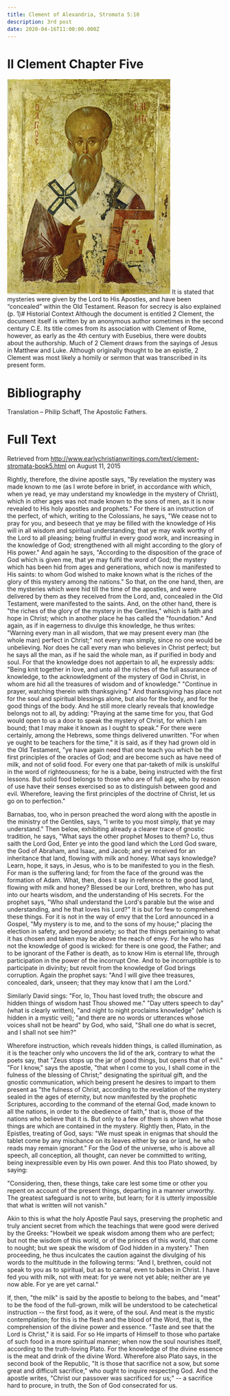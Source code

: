 ```yaml
---
title: Clement of Alexandria, Stromata 5:10
description: 3rd post
date: 2020-04-16T11:00:00.000Z
---
```


# II Clement Chapter Five

![Clement](../../assets/clement.jpg) It is stated that mysteries were given by the Lord to His Apostles, and have been “concealed” within the Old Testament. Reason for secrecy is also explained (p. 1)# Historial Context
Although the document is entitled 2 Clement, the document itself is written by an anonymous author sometimes in the second century C.E. Its title comes from its association with Clement of Rome, however, as early as the 4th century with Eusebius, there were doubts about the authorship. Much of 2 Clement draws from the sayings of Jesus in Matthew and Luke. Although originally thought to be an epistle, 2 Clement was most likely a homily or sermon that was transcribed in its present form.

# Bibliography
Translation – Philip Schaff, The Apostolic Fathers.



# Full Text
Retrieved from http://www.earlychristianwritings.com/text/clement-stromata-book5.html on August 11, 2015

Rightly, therefore, the divine apostle says, "By revelation the mystery was made known to me (as I wrote before in brief, in accordance with which, when ye read, ye may understand my knowledge in the mystery of Christ), which in other ages was not made known to the sons of men, as it is now revealed to His holy apostles and prophets." For there is an instruction of the perfect, of which, writing to the Colossians, he says, "We cease not to pray for you, and beseech that ye may be filled with the knowledge of His will in all wisdom and spiritual understanding; that ye may walk worthy of the Lord to all pleasing; being fruitful in every good work, and increasing in the knowledge of God; strengthened with all might according to the glory of His power." And again he says, "According to the disposition of the grace of God which is given me, that ye may fulfil the word of God; the mystery which has been hid from ages and generations, which now is manifested to His saints: to whom God wished to make known what is the riches of the glory of this mystery among the nations." So that, on the one hand, then, are the mysteries which were hid till the time of the apostles, and were delivered by them as they received from the Lord, and, concealed in the Old Testament, were manifested to the saints. And, on the other hand, there is "the riches of the glory of the mystery in the Gentiles," which is faith and hope in Christ; which in another place he has called the "foundation." And again, as if in eagerness to divulge this knowledge, he thus writes: "Warning every man in all wisdom, that we may present every man (the whole man) perfect in Christ;" not every man simply, since no one would be unbelieving. Nor does he call every man who believes in Christ perfect; but he says all the man, as if he said the whole man, as if purified in body and soul. For that the knowledge does not appertain to all, he expressly adds: "Being knit together in love, and unto all the riches of the full assurance of knowledge, to the acknowledgment of the mystery of God in Christ, in whom are hid all the treasures of wisdom and of knowledge." "Continue in prayer, watching therein with thanksgiving." And thanksgiving has place not for the soul and spiritual blessings alone, but also for the body, and for the good things of the body. And he still more clearly reveals that knowledge belongs not to all, by adding: "Praying at the same time for you, that God would open to us a door to speak the mystery of Christ, for which I am bound; that I may make it known as I ought to speak." For there were certainly, among the Hebrews, some things delivered unwritten. "For when ye ought to be teachers for the time," it is said, as if they had grown old in the Old Testament, "ye have again need that one teach you which be the first principles of the oracles of God; and are become such as have need of milk, and not of solid food. For every one that par-taketh of milk is unskilful in the word of righteousness; for he is a babe, being instructed with the first lessons. But solid food belongs to those who are of full age, who by reason of use have their senses exercised so as to distinguish between good and evil. Wherefore, leaving the first principles of the doctrine of Christ, let us go on to perfection."

Barnabas, too, who in person preached the word along with the apostle in the ministry of the Gentiles, says, "I write to you most simply, that ye may understand." Then below, exhibiting already a clearer trace of gnostic tradition, he says, "What says the other prophet Moses to them? Lo, thus saith the Lord God, Enter ye into the good land which the Lord God sware, the God of Abraham, and Isaac, and Jacob; and ye received for an inheritance that land, flowing with milk and honey. What says knowledge? Learn, hope, it says, in Jesus, who is to be manifested to you in the flesh. For man is the suffering land; for from the face of the ground was the formation of Adam. What, then, does it say in reference to the good land, flowing with milk and honey? Blessed be our Lord, brethren, who has put into our hearts wisdom, and the understanding of His secrets. For the prophet says, "Who shall understand the Lord's parable but the wise and understanding, and he that loves his Lord?" It is but for few to comprehend these things. For it is not in the way of envy that the Lord announced in a Gospel, "My mystery is to me, and to the sons of my house;" placing the election in safety, and beyond anxiety; so that the things pertaining to what it has chosen and taken may be above the reach of envy. For he who has not the knowledge of good is wicked: for there is one good, the Father; and to be ignorant of the Father is death, as to know Him is eternal life, through participation in the power of the incorrupt One. And to be incorruptible is to participate in divinity; but revolt from the knowledge of God brings corruption. Again the prophet says: "And I will give thee treasures, concealed, dark, unseen; that they may know that I am the Lord."

Similarly David sings: "For, lo, Thou hast loved truth; the obscure and hidden things of wisdom hast Thou showed me." "Day utters speech to day" (what is clearly written), "and night to night proclaims knowledge" (which is hidden in a mystic veil); "and there are no words or utterances whose voices shall not be heard" by God, who said, "Shall one do what is secret, and I shall not see him?"

Wherefore instruction, which reveals hidden things, is called illumination, as it is the teacher only who uncovers the lid of the ark, contrary to what the poets say, that "Zeus stops up the jar of good things, but opens that of evil." "For I know," says the apostle, "that when I come to you, I shall come in the fulness of the blessing of Christ;" designating the spiritual gift, and the gnostic communication, which being present he desires to impart to them present as "the fulness of Christ, according to the revelation of the mystery sealed in the ages of eternity, but now manifested by the prophetic Scriptures, according to the command of the eternal God, made known to all the nations, in order to the obedience of faith," that is, those of the nations who believe that it is. But only to a few of them is shown what those things are which are contained in the mystery. Rightly then, Plato, in the Epistles, treating of God, says: "We must speak in enigmas that should the tablet come by any mischance on its leaves either by sea or land, he who reads may remain ignorant." For the God of the universe, who is above all speech, all conception, all thought, can never be committed to writing, being inexpressible even by His own power. And this too Plato showed, by saying:

"Considering, then, these things, take care lest some time or other you repent on account of the present things, departing in a manner unworthy. The greatest safeguard is not to write, but learn; for it is utterly impossible that what is written will not vanish."

Akin to this is what the holy Apostle Paul says, preserving the prophetic and truly ancient secret from which the teachings that were good were derived by the Greeks: "Howbeit we speak wisdom among them who are perfect; but not the wisdom of this world, or of the princes of this world, that come to nought; but we speak the wisdom of God hidden in a mystery." Then proceeding, he thus inculcates the caution against the divulging of his words to the multitude in the following terms: "And I, brethren, could not speak to you as to spiritual, but as to carnal, even to babes in Christ. I have fed you with milk, not with meat: for ye were not yet able; neither are ye now able. For ye are yet carnal."

If, then, "the milk" is said by the apostle to belong to the babes, and "meat" to be the food of the full-grown, milk will be understood to be catechetical instruction -- the first food, as it were, of the soul. And meat is the mystic contemplation; for this is the flesh and the blood of the Word, that is, the comprehension of the divine power and essence. "Taste and see that the Lord is Christ," it is said. For so He imparts of Himself to those who partake of such food in a more spiritual manner; when now the soul nourishes itself, according to the truth-loving Plato. For the knowledge of the divine essence is the meat and drink of the divine Word. Wherefore also Plato says, in the second book of the Republic, "It is those that sacrifice not a sow, but some great and difficult sacrifice," who ought to inquire respecting God. And the apostle writes, "Christ our passover was sacrificed for us;" -- a sacrifice hard to procure, in truth, the Son of God consecrated for us.
